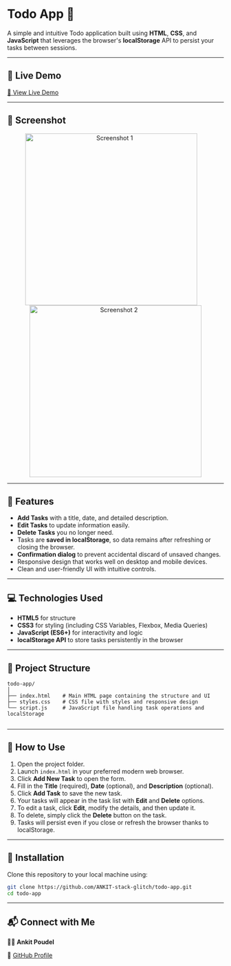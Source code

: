 # Todo App 📝

A simple and intuitive Todo application built using **HTML**, **CSS**, and **JavaScript** that leverages the browser's **localStorage** API to persist your tasks between sessions.

---

## 🎥 Live Demo

[🔗 View Live Demo](https://ankit-stack-glitch.github.io/Todo-App/)



---

## 📸 Screenshot

<p align="center">
  <img src="https://github.com/user-attachments/assets/ae3f3634-a222-4aa4-b97b-49d49e600154" alt="Screenshot 1" width="400" style="margin-right: 20px;" />
  <img src="https://github.com/user-attachments/assets/2b94e6e9-83f7-4831-b2a9-edb9c80f4d78" alt="Screenshot 2" width="400" />
</p>





 


---

## 🚀 Features

- **Add Tasks** with a title, date, and detailed description.
- **Edit Tasks** to update information easily.
- **Delete Tasks** you no longer need.
- Tasks are **saved in localStorage**, so data remains after refreshing or closing the browser.
- **Confirmation dialog** to prevent accidental discard of unsaved changes.
- Responsive design that works well on desktop and mobile devices.
- Clean and user-friendly UI with intuitive controls.

---

## 💻 Technologies Used

- **HTML5** for structure
- **CSS3** for styling (including CSS Variables, Flexbox, Media Queries)
- **JavaScript (ES6+)** for interactivity and logic
- **localStorage API** to store tasks persistently in the browser

---

## 📝 Project Structure
```plaintext
todo-app/
│
├── index.html    # Main HTML page containing the structure and UI
├── styles.css    # CSS file with styles and responsive design
└── script.js     # JavaScript file handling task operations and localStorage


```

---

## 🎯 How to Use

1. Open the project folder.
2. Launch `index.html` in your preferred modern web browser.
3. Click **Add New Task** to open the form.
4. Fill in the **Title** (required), **Date** (optional), and **Description** (optional).
5. Click **Add Task** to save the new task.
6. Your tasks will appear in the task list with **Edit** and **Delete** options.
7. To edit a task, click **Edit**, modify the details, and then update it.
8. To delete, simply click the **Delete** button on the task.
9. Tasks will persist even if you close or refresh the browser thanks to localStorage.

---

## 📂 Installation

Clone this repository to your local machine using:

```bash
git clone https://github.com/ANKIT-stack-glitch/todo-app.git
cd todo-app

```
---
## 📬 Connect with Me

👨‍💻 **Ankit Poudel**

🔗 [GitHub Profile](https://github.com/ANKIT-stack-glitch)


